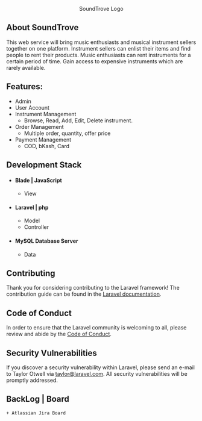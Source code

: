 <p align="center">
SoundTrove Logo
</p>

## About SoundTrove

This web service will bring music enthusiasts and musical instrument sellers together on one platform. Instrument sellers can enlist their items and find people to rent their products. Music enthusiasts can rent instruments for a certain period of time. Gain access to expensive instruments which are rarely available.


## Features:
+ Admin 
+ User Account
+ Instrument Management
  + Browse, Read, Add, Edit, Delete instrument. 
+ Order Management
  + Multiple order, quantity, offer price
+ Payment Management
  + COD, bKash, Card 

## Development Stack

+ #### Blade | JavaScript
  + View

+ #### Laravel | php
  + Model 
  + Controller

  
+ #### MySQL Database Server
  + Data


## Contributing

Thank you for considering contributing to the Laravel framework! The contribution guide can be found in the [Laravel documentation](https://laravel.com/docs/contributions).

## Code of Conduct

In order to ensure that the Laravel community is welcoming to all, please review and abide by the [Code of Conduct](https://laravel.com/docs/contributions#code-of-conduct).

## Security Vulnerabilities

If you discover a security vulnerability within Laravel, please send an e-mail to Taylor Otwell via [taylor@laravel.com](mailto:taylor@laravel.com). All security vulnerabilities will be promptly addressed.

## BackLog | Board
    + Atlassian Jira Board
